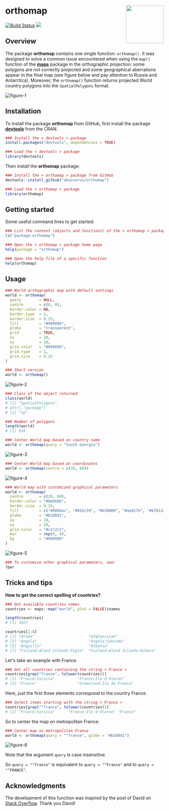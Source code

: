 orthomap <img src="img/orthomap-sticker.png" height="120" align="right"/>
=========================================================

[![Build Status](https://travis-ci.org/ahasverus/orthomap.svg?branch=master)](https://travis-ci.org/ahasverus/orthomap) [![](https://img.shields.io/badge/licence-GPLv3-8f10cb.svg)](http://www.gnu.org/licenses/gpl.html)

Overview
--------

The package **orthomap** contains one single function: `orthomap()`. It was designed to solve a common issue encountered when using the `map()` function of the [**maps**](http://cran.r-project.org/web/packages/maps/index.html) package in the orthographic projection: some polygons are not correctly projected and some geographical aberrations appear in the final map (see figure below and pay attention to Russia and Antarctica). Moreover, the `orthomap()` function returns projected World country polygons into the `SpatialPolygons` format.

![figure-1](img/figure-1.png)

Installation
--------

To install the package **orthomap** from GitHub, first install the package [**devtools**](http://cran.r-project.org/web/packages/devtools/index.html) from the CRAN.

```r
### Install the < devtools > package
install.packages("devtools", dependencies = TRUE)

### Load the < devtools > package
library(devtools)
```

Then install the **orthomap** package:

```r
### Install the < orthomap > package from GitHub
devtools::install_github("ahasverus/orthomap")

### Load the < orthomap > package
library(orthomap)
```

Getting started
--------

Some useful command lines to get started:

```r
### List the content (objects and functions) of the < orthomap > package
ls("package:orthomap")

### Open the < orthomap > package home page
help(package = "orthomap")

### Open the help file of a specific function
help(orthomap)
```

Usage
--------

```r
### World orthographic map with default settings
world <- orthomap(
  query        = NULL,
  centre       = c(0, 0),
  border.color = NA,
  border.type  = 1,
  border.size  = 0.25,
  fill         = "#909090",
  globe        = "transparent",
  grid         = TRUE,
  nx           = 10,
  ny           = 10,
  grid.color   = "#969696",
  grid.type    = 1,
  grid.size    = 0.25
)

### Short version
world <- orthomap()
```

![figure-2](img/figure-2.png)

```r
### Class of the object returned
class(world)
# [1] "SpatialPolygons"
# attr(,"package")
# [1] "sp"

### Number of polygons
length(world)
# [1] 816
```

```r
### Center World map based on country name
world <- orthomap(query = "South Georgia")
```

![figure-3](img/figure-3.png)

```r
### Center World map based on coordinates
world <- orthomap(centre = c(20, 60))
```

![figure-4](img/figure-4.png)

```r
### World map with customized graphical parameters
world <- orthomap(
  centre       = c(20, 60),
  border.color = "#bbbbbb",
  border.size  = 0.15,
  fill         = c("#0868ac", "#016c59", "#b30000", "#ae017e", "#bf812d"),
  globe        = "#b3d0d1",
  nx           = 20,
  ny           = 20,
  grid.color   = "#c2c2c2",
  mar          = rep(0, 4),
  bg           = "#999999"
)
```

![figure-5](img/figure-5.png)

```r
### To customize other graphical parameters, see:
?par
```

Tricks and tips
--------

**How to get the correct spelling of countries?**

```r
### Get available countries names
countries <- maps::map("world", plot = FALSE)$names

length(countries)
# [1] 1627

countries[1:8]
# [1] "Aruba"                        "Afghanistan"
# [3] "Angola"                       "Angola:Cabinda"
# [5] "Anguilla"                     "Albania"
# [7] "Finland:Aland Islands:Foglo"  "Finland:Aland Islands:Eckero"
```

Let's take an example with France.

```r
### Get all countries containing the string < France >
countries[grep("france", tolower(countries))]
# [1] "France:Corsica"          "France:Ile d'Oleron"
# [3] "France"                  "Greenland:Ile de France"
```

Here, just the first three elements correspond to the country France.

```r
### Select items starting with the string < France >
countries[grep("^france", tolower(countries))]
# [1] "France:Corsica"      "France:Ile d'Oleron" "France"
```

So to center the map on metropolitan France:

```r
### Center map on metropolitan France
world <- orthomap(query = "^france", globe = "#b3d0d1")
```

![figure-6](img/figure-6.png)

Note that the argument `query` is case insensitive.

So `query = "^france"` is equivalent to `query = "^France"` and to `query = "^FRANCE"`.


Acknowledgments
--------

The development of this function was inspired by the post of David on [Stack Overflow](https://stackoverflow.com/questions/35911452/clipping-polygons-when-drawing-world-map-in-orthographic-projection). Thank you David!
